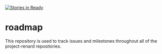[![Stories in Ready](https://badge.waffle.io/project-renard/roadmap.png?label=ready&title=Ready)](https://waffle.io/project-renard/roadmap)
# roadmap

This repository is used to track issues and milestones throughout all of the project-renard repositories.
